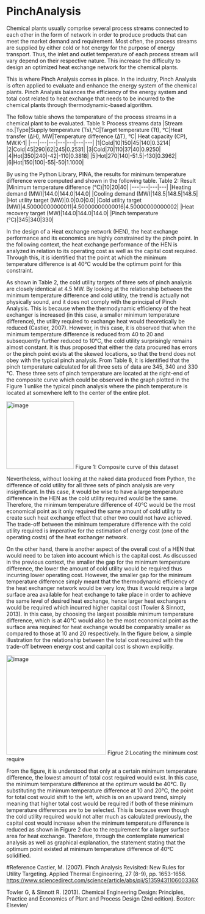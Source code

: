 # PinchAnalysis
Chemical plants usually comprise several process streams connected to each other in the form of network in order to produce products that can meet the market demand and requirement. Most often, the process streams are supplied by either cold or hot energy for the purpose of energy transport. Thus, the inlet and outlet temperature of each process stream will vary depend on their respective nature. This increase the difficulty to design an optimized heat exchange network for the chemical plants.

This is where Pinch Analysis comes in place. In the industry, Pinch Analysis is often applied to evaluate and enhance the energy system of the chemical plants. Pinch Analysis balances the efficiency of the energy system and total cost related to heat exchange that needs to be incurred to the chemical plants through thermodynamic-based algorithm.

The follow table shows the temperature of the process streams in a chemical plant to be evaluated.
Table 1: Process streams data
|Stream no.|Type|Supply temperature (Ts),°C|Target temperature (Tt), °C|Heat transfer (∆H), MW|Temperature difference (∆T), °C| Heat capacity (CP), MW.K-1|
|---|---|---|---|---|---|---|
|1|Cold|10|150|45|140|0.3214|
|2|Cold|45|290|62|245|0.2531|
|3|Cold|70|110|37|40|0.9250|
|4|Hot|350|240|-42|-110|0.3818|
|5|Hot|270|140|-51.5|-130|0.3962|
|6|Hot|150|100|-55|-50|1.1000|

By using the Python Library, PINA, the results for minimum temperature difference were computed and shown in the following table.
Table 2: Result
|Minimum temperature difference (°C)|10|20|40|
|---|---|---|---|
|Heating demand (MW)|144.0|144.0|144.0|
|Cooling demand (MW)|148.5|148.5|148.5|
|Hot utility target (MW)|0.0|0.0|0.0|
|Cold utility target (MW)|4.50000000000011|4.50000000000016|4.50000000000002|
|Heat recovery target (MW)|144.0|144.0|144.0|
|Pinch temperature (°C)|345|340|330|

In the design of a Heat exchange network (HEN), the heat exchange performance and its economics are highly constrained by the pinch point. In the following context, the heat exchange performance of the HEN is analyzed in relation to its operating cost as well as the capital cost required. Through this, it is identified that the point at which the minimum temperature difference is at 40°C would be the optimum point for this constraint.

As shown in Table 2, the cold utility targets of three sets of pinch analysis are closely identical at 4.5 MW. By looking at the relationship between the minimum temperature difference and cold utility, the trend is actually not physically sound, and it does not comply with the principal of Pinch Analysis. This is because when the thermodynamic efficiency of the heat exchanger is increased (in this case, a smaller minimum temperature difference), the utility required to exchange heat would theoretically be reduced (Castier, 2007). However, in this case, it is observed that when the minimum temperature difference is reduced from 40 to 20 and subsequently further reduced to 10°C, the cold utility surprisingly remains almost constant. It is thus proposed that either the data procured has errors or the pinch point exists at the skewed locations, so that the trend does not obey with the typical pinch analysis. From Table 8, it is identified that the pinch temperature calculated for all three sets of data are 345, 340 and 330 °C. These three sets of pinch temperature are located at the right-end of the composite curve which could be observed in the graph plotted in the Figure 1 unlike the typical pinch analysis where the pinch temperature is located at somewhere left to the center of the entire plot.

<img width="177" alt="image" src="https://user-images.githubusercontent.com/69382649/186195474-d8f37b07-1b0d-4152-bed7-2a3a567cd48e.png">
Figure 1: Composite curve of this dataset

Nevertheless, without looking at the naked data produced from Python, the difference of cold utility for all three sets of pinch analysis are very insignificant. In this case, it would be wise to have a large temperature difference in the HEN as the cold utility required would be the same. Therefore, the minimum temperature difference of 40°C would be the most economical point as it only required the same amount of cold utility to create such heat exchange effect that other two could not have achieved. The trade-off between the minimum temperature difference with the cold utility required is imperative for the estimation of energy cost (one of the operating costs) of the heat exchanger network.

On the other hand, there is another aspect of the overall cost of a HEN that would need to be taken into account which is the capital cost. As discussed in the previous context, the smaller the gap for the minimum temperature difference, the lower the amount of cold utility would be required thus incurring lower operating cost. However, the smaller gap for the minimum temperature difference simply meant that the thermodynamic efficiency of the heat exchanger network would be very low, thus it would require a large surface area available for heat exchange to take place in order to achieve the same level of desired heat exchange, hence larger heat exchangers would be required which incurred higher capital cost (Towler & Sinnott, 2013). In this case, by choosing the largest possible minimum temperature difference, which is at 40°C would also be the most economical point as the surface area required for heat exchange would be comparably smaller as compared to those at 10 and 20 respectively. In the figure below, a simple illustration for the relationship between the total cost required with the trade-off between energy cost and capital cost is shown explicitly.

<img width="261" alt="image" src="https://user-images.githubusercontent.com/69382649/186196128-e755d5dc-fd48-4adf-b6d3-e6043a31a9fd.png">
Figrue 2:Locating the minimum cost require

From the figure, it is understood that only at a certain minimum temperature difference, the lowest amount of total cost required would exist. In this case, the minimum temperature difference at the optimum would be 40°C. By substituting the minimum temperature difference at 10 and 20°C, the point for total cost would shift to the left, which is on an upward trend, simply meaning that higher total cost would be required if both of these minimum temperature differences are to be selected. This is because even though the cold utility required would not alter much as calculated previously, the capital cost would increase when the minimum temperature difference is reduced as shown in Figure 2 due to the requirement for a larger surface area for heat exchange. Therefore, through the contemplate numerical analysis as well as graphical explanation, the statement stating that the optimum point existed at minimum temperature difference of 40°C solidified.

#Reference
Castier, M. (2007). Pinch Analysis Revisited: New Rules for Utility Targeting. Applied Thermal Engineering, 27 (8-9), pp. 1653-1656. https://www.sciencedirect.com/science/article/abs/pii/S135943110600336X

Towler G, & Sinnott R. (2013). Chemical Engineering Design: Principles, Practice and Economics of Plant and Process Design (2nd edition). Boston: Elsevier/
